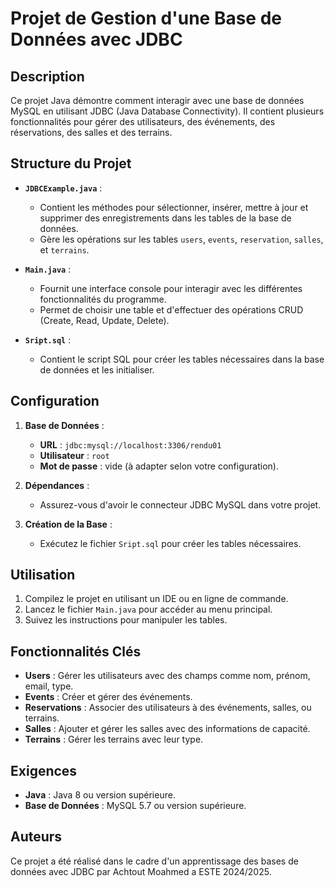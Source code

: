 
# Projet de Gestion d'une Base de Données avec JDBC

## Description
Ce projet Java démontre comment interagir avec une base de données MySQL en utilisant JDBC (Java Database Connectivity).
Il contient plusieurs fonctionnalités pour gérer des utilisateurs, des événements, des réservations, des salles et des terrains.

## Structure du Projet
- **`JDBCExample.java`** : 
  - Contient les méthodes pour sélectionner, insérer, mettre à jour et supprimer des enregistrements dans les tables de la base de données.
  - Gère les opérations sur les tables `users`, `events`, `reservation`, `salles`, et `terrains`.
  
- **`Main.java`** : 
  - Fournit une interface console pour interagir avec les différentes fonctionnalités du programme.
  - Permet de choisir une table et d'effectuer des opérations CRUD (Create, Read, Update, Delete).

- **`Sript.sql`** : 
  - Contient le script SQL pour créer les tables nécessaires dans la base de données et les initialiser.

## Configuration
1. **Base de Données** :
   - **URL** : `jdbc:mysql://localhost:3306/rendu01`
   - **Utilisateur** : `root`
   - **Mot de passe** : vide (à adapter selon votre configuration).

2. **Dépendances** :
   - Assurez-vous d'avoir le connecteur JDBC MySQL dans votre projet.

3. **Création de la Base** :
   - Exécutez le fichier `Sript.sql` pour créer les tables nécessaires.

## Utilisation
1. Compilez le projet en utilisant un IDE ou en ligne de commande.
2. Lancez le fichier `Main.java` pour accéder au menu principal.
3. Suivez les instructions pour manipuler les tables.

## Fonctionnalités Clés
- **Users** : Gérer les utilisateurs avec des champs comme nom, prénom, email, type.
- **Events** : Créer et gérer des événements.
- **Reservations** : Associer des utilisateurs à des événements, salles, ou terrains.
- **Salles** : Ajouter et gérer les salles avec des informations de capacité.
- **Terrains** : Gérer les terrains avec leur type.

## Exigences
- **Java** : Java 8 ou version supérieure.
- **Base de Données** : MySQL 5.7 ou version supérieure.

## Auteurs
Ce projet a été réalisé dans le cadre d'un apprentissage des bases de données avec JDBC par Achtout Moahmed a ESTE 2024/2025.
